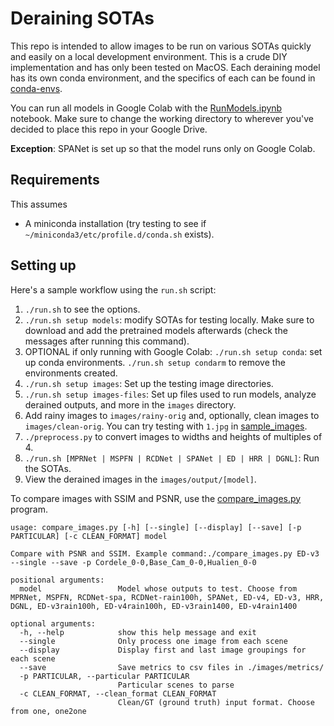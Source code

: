 # Deraining SOTAs

This repo is intended to allow images to be run on various SOTAs quickly and easily on a local development environment. This is a crude DIY implementation and has only been tested on MacOS. Each deraining model has its own conda environment, and the specifics of each can be found in [conda-envs](conda-envs). 

You can run all models in Google Colab with the [RunModels.ipynb](./RunModels.ipynb) notebook. Make sure to change the working directory to wherever you've decided to place this repo in your Google Drive.

__Exception__: SPANet is set up so that the model runs only on Google Colab.

## Requirements
This assumes 
 * A miniconda installation (try testing to see if `~/miniconda3/etc/profile.d/conda.sh` exists).

## Setting up
Here's a sample workflow using the `run.sh` script:
 1. `./run.sh` to see the options.
 2. `./run.sh setup models`: modify SOTAs for testing locally. Make sure to download and add the pretrained models afterwards (check the messages after running this command).
 3. OPTIONAL if only running with Google Colab: `./run.sh setup conda`: set up conda environments. `./run.sh setup condarm` to remove the environments created.
 4. `./run.sh setup images`: Set up the testing image directories.
 5. `./run.sh setup images-files`: Set up files used to run models, analyze derained outputs, and more in the `images` directory.
 5. Add rainy images to `images/rainy-orig` and, optionally, clean images to `images/clean-orig`. You can try testing with `1.jpg` in [sample_images](sample_images).
 6. `./preprocess.py` to convert images to widths and heights of multiples of 4.
 7. `./run.sh [MPRNet | MSPFN | RCDNet | SPANet | ED | HRR | DGNL]`: Run the SOTAs.
 8. View the derained images in the `images/output/[model]`.

To compare images with SSIM and PSNR, use the [compare_images.py](compare_images.py) program.
```
usage: compare_images.py [-h] [--single] [--display] [--save] [-p PARTICULAR] [-c CLEAN_FORMAT] model

Compare with PSNR and SSIM. Example command:./compare_images.py ED-v3 --single --save -p Cordele_0-0,Base_Cam_0-0,Hualien_0-0

positional arguments:
  model                 Model whose outputs to test. Choose from MPRNet, MSPFN, RCDNet-spa, RCDNet-rain100h, SPANet, ED-v4, ED-v3, HRR, DGNL, ED-v3rain100h, ED-v4rain100h, ED-v3rain1400, ED-v4rain1400

optional arguments:
  -h, --help            show this help message and exit
  --single              Only process one image from each scene
  --display             Display first and last image groupings for each scene
  --save                Save metrics to csv files in ./images/metrics/
  -p PARTICULAR, --particular PARTICULAR
                        Particular scenes to parse
  -c CLEAN_FORMAT, --clean_format CLEAN_FORMAT
                        Clean/GT (ground truth) input format. Choose from one, one2one
```
